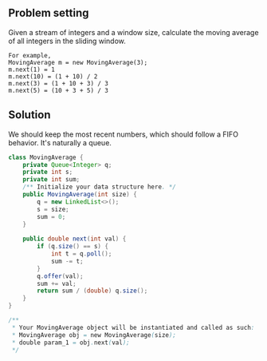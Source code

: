 ## Problem setting

Given a stream of integers and a window size, calculate the moving average of all integers in the sliding window.

```
For example,
MovingAverage m = new MovingAverage(3);
m.next(1) = 1
m.next(10) = (1 + 10) / 2
m.next(3) = (1 + 10 + 3) / 3
m.next(5) = (10 + 3 + 5) / 3
```


## Solution
We should keep the most recent numbers, which should follow a FIFO behavior. It's naturally a queue.

```java
class MovingAverage {
    private Queue<Integer> q;
    private int s;
    private int sum;
    /** Initialize your data structure here. */
    public MovingAverage(int size) {
        q = new LinkedList<>();
        s = size;
        sum = 0;
    }
    
    public double next(int val) {
        if (q.size() == s) {
            int t = q.poll();
            sum -= t;
        }
        q.offer(val);
        sum += val;
        return sum / (double) q.size();
    }
}

/**
 * Your MovingAverage object will be instantiated and called as such:
 * MovingAverage obj = new MovingAverage(size);
 * double param_1 = obj.next(val);
 */
```